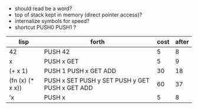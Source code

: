 - should read be a word?
- top of stack kept in memory (direct pointer access)?
- internalize symbols for speed?
- shortcut PUSH0 PUSH1 ?

| lisp              | forth                                           | cost | after |
| ----------------- | ----------------------------------------------- | ---- | ----- |
| 42                | PUSH 42                                         | 5    | 8     |
| x                 | PUSH x GET                                      | 5    | 9     |
| (+ x 1)           | PUSH 1 PUSH x GET ADD                           | 30   | 18    |
| (fn (x) (\* x x)) | PUSH x SET PUSH y SET PUSH y GET PUSH x GET ADD | 60   | 37    |
| 'x                | PUSH x                                          | 5    | 8     |
